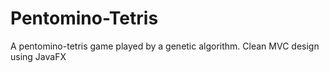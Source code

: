 # Pentomino-Tetris
A pentomino-tetris game played by a genetic algorithm.
Clean MVC design using JavaFX
